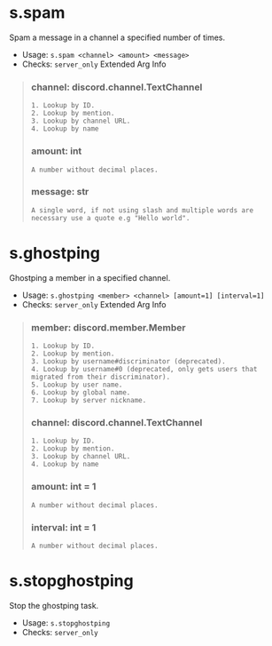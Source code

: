 # s.spam
Spam a message in a channel a specified number of times.<br/>
 - Usage: `s.spam <channel> <amount> <message>`
 - Checks: `server_only`
Extended Arg Info
> ### channel: discord.channel.TextChannel
> 
> 
>     1. Lookup by ID.
>     2. Lookup by mention.
>     3. Lookup by channel URL.
>     4. Lookup by name
> 
>     
> ### amount: int
> ```
> A number without decimal places.
> ```
> ### message: str
> ```
> A single word, if not using slash and multiple words are necessary use a quote e.g "Hello world".
> ```
# s.ghostping
Ghostping a member in a specified channel.<br/>
 - Usage: `s.ghostping <member> <channel> [amount=1] [interval=1]`
 - Checks: `server_only`
Extended Arg Info
> ### member: discord.member.Member
> 
> 
>     1. Lookup by ID.
>     2. Lookup by mention.
>     3. Lookup by username#discriminator (deprecated).
>     4. Lookup by username#0 (deprecated, only gets users that migrated from their discriminator).
>     5. Lookup by user name.
>     6. Lookup by global name.
>     7. Lookup by server nickname.
> 
>     
> ### channel: discord.channel.TextChannel
> 
> 
>     1. Lookup by ID.
>     2. Lookup by mention.
>     3. Lookup by channel URL.
>     4. Lookup by name
> 
>     
> ### amount: int = 1
> ```
> A number without decimal places.
> ```
> ### interval: int = 1
> ```
> A number without decimal places.
> ```
# s.stopghostping
Stop the ghostping task.<br/>
 - Usage: `s.stopghostping`
 - Checks: `server_only`
